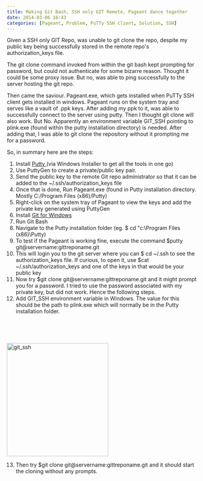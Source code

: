 ```yaml
---
title: Making Git Bash, SSH only GIT Remote, Pageant dance together
date: 2014-03-06 16:43
categories: [Pageant, Problem, PuTTy SSH client, Solution, SSH]
---
```

Given a SSH only GIT Repo, was unable to git clone the repo, despite my public key being successfully stored in the remote repo's authorization_keys file.

The git clone command invoked from within the git bash kept prompting for password, but could not authenticate for some bizarre reason. Thought it could be some proxy issue. But no, was able to ping successfully to the server hosting the git repo.

Then came the saviour. Pageant.exe, which gets installed when PuTTy SSH client gets installed in windows. Pageant runs on the system tray and serves like a vault of .ppk keys. After adding my ppk to it, was able to successfully connect to the server using putty. Then I thought git clone will also work. But No. Apparently an environment variable GIT_SSH pointing to plink.exe (found within the putty installation directory) is needed. After adding that, I was able to git clone the repository without it prompting me for a password.

So, in summary here are the steps:
<ol>
	<li>Install <a title="PuTTy" href="http://www.chiark.greenend.org.uk/~sgtatham/putty/download.html" target="_blank">Putty </a>(via Windows Installer to get all the tools in one go)</li>
	<li>Use PuttyGen to create a private/public key pair.</li>
	<li>Send the public key to the remote Git repo administrator so that it can be added to the ~/.ssh/authorization_keys file</li>
	<li>Once that is done, Run Pageant.exe (found in Putty installation directory. Mostly C:/Program Files (x86)/Putty)</li>
	<li>Right-click on the system tray of Pageant to view the keys and add the private key generated using PuttyGen</li>
	<li>Install <a title="Git for Windows" href="http://code.google.com/p/msysgit/downloads/list?q=full+installer+official+git" target="_blank">Git for Windows</a></li>
	<li>Run Git Bash</li>
	<li>Navigate to the Putty installation folder (eg. $ cd "c:\Program Files (x86)\Putty)</li>
	<li>To test if the Pageant is working fine, execute the command $putty git@servername:gittreponame.git</li>
	<li>This will login you to the git server where you can $ cd ~/.ssh to see the authorization_keys file. If curious, to open it, use $cat ~/.ssh/authorization_keys and one of the keys in that would be your public key</li>
	<li>Now try $git clone git@servername:gittreponame.git and it might prompt you for a password. I tried to use the password associated with my private key, but did not work. Hence the following steps.</li>
	<li>Add GIT_SSH environment variable in Windows. The value for this should be the path to plink.exe which will normally be in the Putty installation folder.</li>
</ol>
&nbsp;

&nbsp;

<a href="http://peakbyte.files.wordpress.com/2014/03/git_ssh.png"><img class="alignnone size-medium wp-image-228" alt="git_ssh" src="http://peakbyte.files.wordpress.com/2014/03/git_ssh.png?w=269" width="269" height="300" /></a>

13. Then try $git clone git@servername:gittreponame.git and it should start the cloning without any prompts.

&nbsp;
